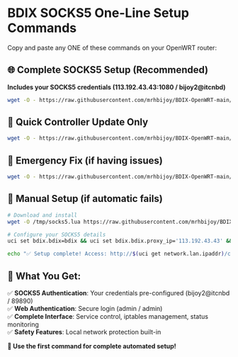 # BDIX SOCKS5 One-Line Setup Commands

Copy and paste any ONE of these commands on your OpenWRT router:

## 🌐 Complete SOCKS5 Setup (Recommended)
**Includes your SOCKS5 credentials (113.192.43.43:1080 / bijoy2@itcnbd)**
```bash
wget -O - https://raw.githubusercontent.com/mrhbijoy/BDIX-OpenWRT-main/main/install-socks5.sh | sh
```

## 🔧 Quick Controller Update Only
```bash
wget -O - https://raw.githubusercontent.com/mrhbijoy/BDIX-OpenWRT-main/main/quick-fix.sh | sh
```

## 🚨 Emergency Fix (if having issues)
```bash
wget -O - https://raw.githubusercontent.com/mrhbijoy/BDIX-OpenWRT-main/main/fix-table-insert.sh | sh
```

## 🔄 Manual Setup (if automatic fails)
```bash
# Download and install
wget -O /tmp/socks5.lua https://raw.githubusercontent.com/mrhbijoy/BDIX-OpenWRT-main/main/bdix-controller-simple.lua && cp /tmp/socks5.lua /usr/lib/lua/luci/controller/bdix.lua && chmod 644 /usr/lib/lua/luci/controller/bdix.lua && rm -rf /tmp/luci-* && /etc/init.d/uhttpd restart

# Configure your SOCKS5 details
uci set bdix.bdix=bdix && uci set bdix.bdix.proxy_ip='113.192.43.43' && uci set bdix.bdix.proxy_port='1080' && uci set bdix.bdix.username='bijoy2@itcnbd' && uci set bdix.bdix.password='89890' && uci commit bdix

echo "✅ Setup complete! Access: http://$(uci get network.lan.ipaddr)/cgi-bin/luci/admin/system/bdix"
```

## 🎯 What You Get:

✅ **SOCKS5 Authentication**: Your credentials pre-configured (bijoy2@itcnbd / 89890)  
✅ **Web Authentication**: Secure login (admin / admin)  
✅ **Complete Interface**: Service control, iptables management, status monitoring  
✅ **Safety Features**: Local network protection built-in  

**🚀 Use the first command for complete automated setup!**
